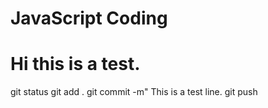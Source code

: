 # JavaScript Coding
# Hi this is a test.
git status
git add .
git commit -m" This is a test line.
git push